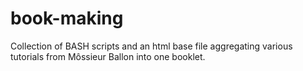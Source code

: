# book-making 
Collection of BASH scripts and an html base file aggregating various 
tutorials from Môssieur Ballon into one booklet.
